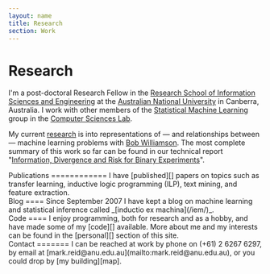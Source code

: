 ```yaml
---
layout: name
title: Research
section: Work
---
```


Research
========
I'm a post-doctoral Research Fellow in the 
[Research School of Information Sciences and Engineering][rsise] 
at the [Australian National University][anu] in Canberra, Australia. 
I work with other members of the [Statistical Machine Learning][sml] 
group in the [Computer Sciences Lab][csl]. 

[rsise]: http://rsise.anu.edu.au/
[anu]: http://anu.edu.au/
[sml]: http://sml.rsise.anu.edu.au/
[csl]: http://csl.rsise.anu.edu.au/


My current [research][] is into representations of — and relationships between 
— machine learning problems with [Bob Williamson][bob]. The most complete 
summary of this work so far can be found in our technical report "[Information, 
Divergence and Risk for Binary Experiments][infodiv]".

[bob]: http://axiom.anu.edu.au/~williams/
[infodiv]: http://arxiv.org/abs/0901.0356

<div class="section" markdown="1">
Publications
============
I have [published][] papers on topics
such as transfer learning, inductive logic programming (ILP), text mining, and
feature extraction.
</div>


<div class="section" markdown="1">
Blog
====
Since September 2007 I have kept a blog on machine learning and statistical 
inference called _[inductio ex machina](/iem/)_. 
</div>

<div class="section" markdown="1">
Code
====
I enjoy programming, both for research and as a hobby, and have made some of
my [code][] available. More about me and my interests can be found
in the [personal][] section of this site. 
</div>

[research]: /work/
[published]: /work/pubs
[personal]: /
[code]: /code/

[feed bag]: http://mark.reid.name/code/feed-bag/
[inductio ex machina]: http://conflate.net/inductio/
[nips 2007]: http://nips.cc/Conferences/2007/
[workshop]: http://hunch.net/~learning-problem-design/
[slides]: http://users.rsise.anu.edu.au/~mreid/files/slides/NIPS2007_Slides.pdf
[nictaseminar]: http://users.rsise.anu.edu.au/~mreid/files/slides/NICTA_Seminar_May2008.pdf

<div class="section" markdown="1">
Contact 
=======
I can be reached at work by phone on (+61) 2 6267 6297, 
by email at [mark.reid@anu.edu.au](mailto:mark.reid@anu.edu.au),
or you could drop by [my building][map].
</div>

[map]: http://maps.google.com/maps?f=q&hl=en&geocode=&time=&date=&ttype=&q=RSISE+ANU+Canberra&ie=UTF8&t=h&mrt=kmlkmz&ll=-35.273758,149.120092&spn=0.033354,0.025535&z=15&om=1
